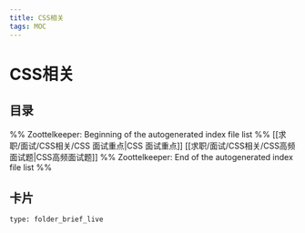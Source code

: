```yaml
---
title: CSS相关
tags: MOC
---
```

# CSS相关

## 目录



%% Zoottelkeeper: Beginning of the autogenerated index file list  %%
 [[求职/面试/CSS相关/CSS 面试重点|CSS 面试重点]]
 [[求职/面试/CSS相关/CSS高频面试题|CSS高频面试题]]
%% Zoottelkeeper: End of the autogenerated index file list  %%












## 卡片

```ccard
type: folder_brief_live
```



















